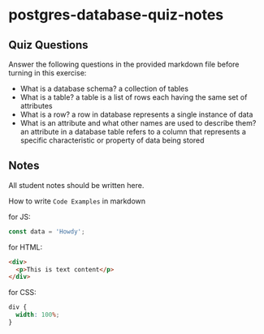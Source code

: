 # postgres-database-quiz-notes

## Quiz Questions

Answer the following questions in the provided markdown file before turning in this exercise:

- What is a database schema?
  a collection of tables
- What is a table?
  a table is a list of rows each having the same set of attributes
- What is a row?
  a row in database represents a single instance of data
- What is an attribute and what other names are used to describe them?
  an attribute in a database table refers to a column that represents a
  specific characteristic or property of data being stored

## Notes

All student notes should be written here.

How to write `Code Examples` in markdown

for JS:

```javascript
const data = 'Howdy';
```

for HTML:

```html
<div>
  <p>This is text content</p>
</div>
```

for CSS:

```css
div {
  width: 100%;
}
```
